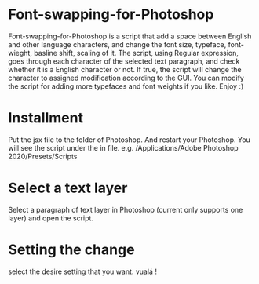 # Font-swapping-for-Photoshop
Font-swapping-for-Photoshop is a script that add a space between English and other language characters, and change the font size, typeface, font-wieght, basline shift, scaling of it. The script, using Regular expression, goes through each character of the selected text paragraph, and check whether it is a English character or not. If true, the script will change the character to assigned modification according to the GUI. You can modify the script for adding more typefaces and font weights if you like. Enjoy :)

# Installment
Put the jsx file to the folder of Photoshop. And restart your Photoshop. You will see the script under the in file. 
e.g. /Applications/Adobe Photoshop 2020/Presets/Scripts

# Select a text layer
Select a paragraph of text layer in Photoshop (current only supports one layer) and open the script.

# Setting the change
select the desire setting that you want. vualá !


